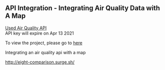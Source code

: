 ## API Integration - Integrating Air Quality Data with A Map

[Used Air Quality API](https://api-docs.airvisual.com/?version=latest)       
API key will expire on Apr 13 2021       

To view the project, please go to [here](http://eight-comparison.surge.sh/)


Integrating an air quality api with a map

http://eight-comparison.surge.sh/